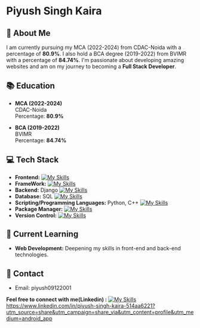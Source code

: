 # **Piyush Singh Kaira**

## 👋 About Me
I am currently pursuing my MCA (2022-2024) from CDAC-Noida with a percentage of **80.9%**. I also hold a BCA degree (2019-2022) from BVIMR with a percentage of **84.74%**. I'm passionate about developing amazing websites and am on my journey to becoming a **Full Stack Developer**.

## 📚 Education
- **MCA (2022-2024)**  
  CDAC-Noida  
  Percentage: **80.9%**

- **BCA (2019-2022)**  
  BVIMR  
  Percentage: **84.74%**

## 💻 Tech Stack
- **Frontend:**    [![My Skills](https://skillicons.dev/icons?i=js,html,css)](https://skillicons.dev)
- **FrameWork:**    [![My Skills](https://skillicons.dev/icons?i=tailwind,bootstrap)](https://skillicons.dev)
- **Backend:** Django    [![My Skills](https://skillicons.dev/icons?i=Django)](https://skillicons.dev) 
- **Database:** SQL    [![My Skills](https://skillicons.dev/icons?i=SQL)](https://skillicons.dev)
- **Scripting/Programming Languages:** Python, C++    [![My Skills](https://skillicons.dev/icons?i=python,cpp)](https://skillicons.dev)
- **Package Manager:**    [![My Skills](https://skillicons.dev/icons?i=nodejs,npm)](https://skillicons.dev)
- **Version Control:**    [![My Skills](https://skillicons.dev/icons?i=github,git)](https://skillicons.dev)

## 🌱 Current Learning
- **Web Development:** Deepening my skills in front-end and back-end technologies.

## 📧 Contact
- Email: piyush09122001

**Feel free to connect with me(Linkedin) :** [![My Skills](https://skillicons.dev/icons?i=linkedin)](https://skillicons.dev)https://www.linkedin.com/in/piyush-singh-kaira-514aa6221?utm_source=share&utm_campaign=share_via&utm_content=profile&utm_medium=android_app





<!---
zephyrlynx/zephyrlynx is a ✨ special ✨ repository because its `README.md` (this file) appears on your GitHub profile.
You can click the Preview link to take a look at your changes.
--->

